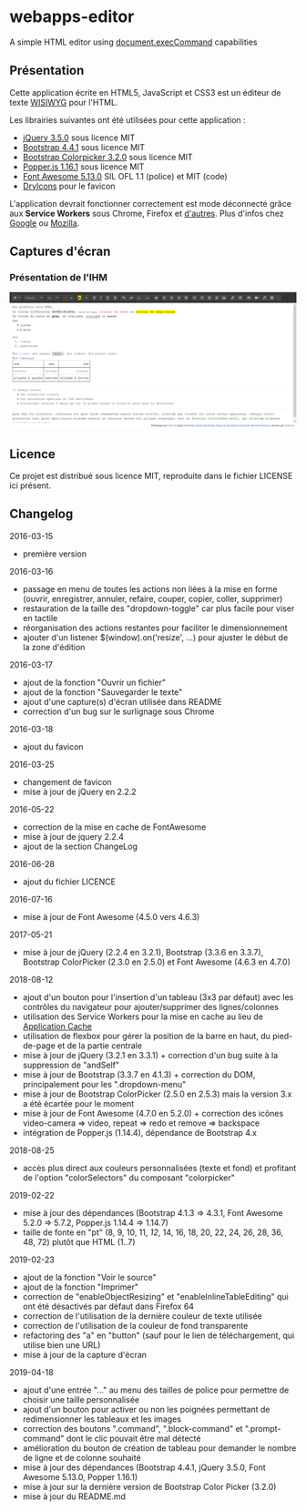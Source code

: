 # webapps-editor

A simple HTML editor using [document.execCommand](https://developer.mozilla.org/en-US/docs/Web/API/Document/execCommand) capabilities

## Présentation

Cette application écrite en HTML5, JavaScript et CSS3 est un éditeur de texte [WISIWYG](https://fr.wikipedia.org/wiki/What_you_see_is_what_you_get) pour l'HTML.

Les librairies suivantes ont été utilisées pour cette application :

- [jQuery 3.5.0](https://jquery.com/) sous licence MIT
- [Bootstrap 4.4.1](https://getbootstrap.com/) sous licence MIT
- [Bootstrap Colorpicker 3.2.0](https://github.com/itsjavi/bootstrap-colorpicker/releases) sous licence MIT
- [Popper.js 1.16.1](https://popper.js.org/) sous licence MIT
- [Font Awesome 5.13.0](https://fontawesome.com/) SIL OFL 1.1 (police) et MIT (code)
- [DryIcons](https://dryicons.com/) pour le favicon

L'application devrait fonctionner correctement est mode déconnecté grâce aux **Service Workers** sous Chrome, Firefox et [d'autres](https://caniuse.com/#search=service+worker).
Plus d'infos chez [Google](https://developers.google.com/web/fundamentals/primers/service-workers/) ou [Mozilla](https://developer.mozilla.org/en-US/docs/Web/API/Service_Worker_API/Using_Service_Workers).

## Captures d'écran

### Présentation de l'IHM

![Présentation de l'IHM](./screenshots/webapps-editor-3.png)

## Licence

Ce projet est distribué sous licence MIT, reproduite dans le fichier LICENSE ici présent.

## Changelog

2016-03-15
- première version

2016-03-16
- passage en menu de toutes les actions non liées à la mise en forme (ouvrir, enregistrer, annuler, refaire, couper, copier, coller, supprimer)
- restauration de la taille des "dropdown-toggle" car plus facile pour viser en tactile
- réorganisation des actions restantes pour faciliter le dimensionnement
- ajouter d'un listener $(window).on('resize', ...) pour ajuster le début de la zone d'édition

2016-03-17
- ajout de la fonction "Ouvrir un fichier"
- ajout de la fonction "Sauvegarder le texte"
- ajout d'une capture(s) d'écran utilisée dans README
- correction d'un bug sur le surlignage sous Chrome

2016-03-18
- ajout du favicon

2016-03-25
- changement de favicon
- mise à jour de jQuery en 2.2.2

2016-05-22
- correction de la mise en cache de FontAwesome
- mise à jour de jquery 2.2.4
- ajout de la section ChangeLog

2016-06-28
- ajout du fichier LICENCE

2016-07-16
- mise à jour de Font Awesome (4.5.0 vers 4.6.3)

2017-05-21
- mise à jour de jQuery (2.2.4 en 3.2.1), Bootstrap (3.3.6 en 3.3.7), Bootstrap ColorPicker (2.3.0 en 2.5.0) et Font Awesome (4.6.3 en 4.7.0)

2018-08-12
- ajout d'un bouton pour l'insertion d'un tableau (3x3 par défaut) avec les contrôles du navigateur pour ajouter/supprimer des lignes/colonnes
- utilisation des Service Workers pour la mise en cache au lieu de [Application Cache](https://developer.mozilla.org/fr/docs/Utiliser_Application_Cache)
- utilisation de flexbox pour gérer la position de la barre en haut, du pied-de-page et de la partie centrale
- mise à jour de jQuery (3.2.1 en 3.3.1) + correction d'un bug suite à la suppression de "andSelf"
- mise à jour de Bootstrap (3.3.7 en 4.1.3) + correction du DOM, principalement pour les ".dropdown-menu"
- mise à jour de Bootstrap ColorPicker (2.5.0 en 2.5.3) mais la version 3.x a été écartée pour le moment
- mise à jour de Font Awesome (4.7.0 en 5.2.0) + correction des icônes video-camera => video, repeat => redo et remove => backspace
- intégration de Popper.js (1.14.4), dépendance de Bootstrap 4.x

2018-08-25
- accès plus direct aux couleurs personnalisées (texte et fond) et profitant de l'option "colorSelectors" du composant "colorpicker"

2019-02-22
- mise à jour des dépendances (Bootstrap 4.1.3 => 4.3.1, Font Awesome 5.2.0 => 5.7.2, Popper.js 1.14.4 => 1.14.7)
- taille de fonte en "pt" (8, 9, 10, 11, _12_, 14, 16, 18, 20, 22, 24, 26, 28, 36, 48, 72) plutôt que HTML (1..7)

2019-02-23
- ajout de la fonction "Voir le source"
- ajout de la fonction "Imprimer"
- correction de "enableObjectResizing" et "enableInlineTableEditing" qui ont été désactivés par défaut dans Firefox 64
- correction de l'utilisation de la dernière couleur de texte utilisée
- correction de l'utilisation de la couleur de fond transparente
- refactoring des "a" en "button" (sauf pour le lien de téléchargement, qui utilise bien une URL)
- mise à jour de la capture d'écran

2019-04-18
- ajout d'une entrée "..." au menu des tailles de police pour permettre de choisir une taille personnalisée
- ajout d'un bouton pour activer ou non les poignées permettant de redimensionner les tableaux et les images
- correction des boutons ".command", ".block-command" et ".prompt-command" dont le clic pouvait être mal détecté
- amélioration du bouton de création de tableau pour demander le nombre de ligne et de colonne souhaité
- mise à jour des dépendances (Bootstrap 4.4.1, jQuery 3.5.0,  Font Awesome 5.13.0, Popper 1.16.1)
- mise à jour sur la dernière version de Bootstrap Color Picker (3.2.0)
- mise à jour du README.md
